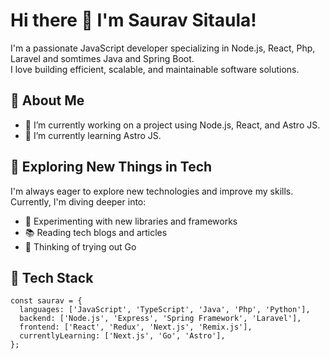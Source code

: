 # Hi there 👋 I'm Saurav Sitaula!

I'm a passionate JavaScript developer specializing in Node.js, React, Php, Laravel and somtimes Java and Spring Boot.  
I love building efficient, scalable, and maintainable software solutions.

## 🚀 About Me

- 🔭 I’m currently working on a project using Node.js, React, and Astro JS.
- 🌱 I’m currently learning Astro JS.

## 🎯 Exploring New Things in Tech

I'm always eager to explore new technologies and improve my skills. Currently, I'm diving deeper into:
- 🧪 Experimenting with new libraries and frameworks
- 📚 Reading tech blogs and articles
- 🐹 Thinking of trying out Go

## 🔧 Tech Stack

```
const saurav = {
  languages: ['JavaScript', 'TypeScript', 'Java', 'Php', 'Python'],
  backend: ['Node.js', 'Express', 'Spring Framework', 'Laravel'],
  frontend: ['React', 'Redux', 'Next.js', 'Remix.js'],
  currentlyLearning: ['Next.js', 'Go', 'Astro'],
};
```
